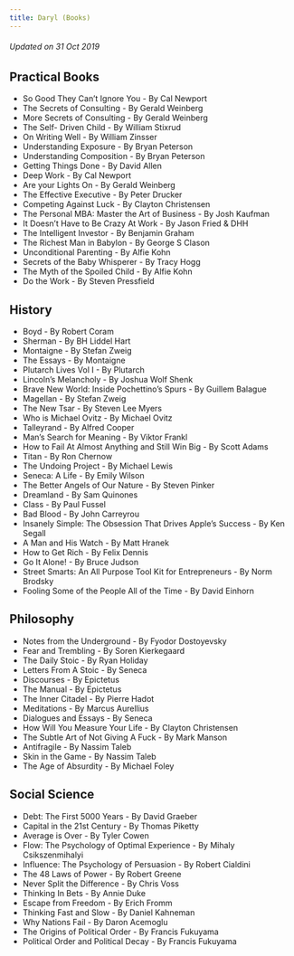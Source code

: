 ```yaml
---
title: Daryl (Books)
---
```


###### Updated on 31 Oct 2019

## Practical Books

- So Good They Can’t Ignore You - By Cal Newport
- The Secrets of Consulting - By Gerald Weinberg
- More Secrets of Consulting - By Gerald Weinberg
- The Self- Driven Child - By William Stixrud
- On Writing Well - By William Zinsser
- Understanding Exposure - By Bryan Peterson
- Understanding Composition - By Bryan Peterson
- Getting Things Done - By David Allen
- Deep Work - By Cal Newport
- Are your Lights On - By Gerald Weinberg
- The Effective Executive - By Peter Drucker
- Competing Against Luck - By Clayton Christensen
- The Personal MBA: Master the Art of Business - By Josh Kaufman
- It Doesn’t Have to Be Crazy At Work - By Jason Fried & DHH
- The Intelligent Investor - By Benjamin Graham
- The Richest Man in Babylon - By George S Clason
- Unconditional Parenting - By Alfie Kohn 
- Secrets of the Baby Whisperer - By Tracy Hogg
- The Myth of the Spoiled Child - By Alfie Kohn
- Do the Work - By Steven Pressfield

## History
- Boyd - By Robert Coram
- Sherman - By BH Liddel Hart
- Montaigne - By Stefan Zweig
- The Essays - By Montaigne
- Plutarch Lives Vol I - By Plutarch
- Lincoln’s Melancholy - By Joshua Wolf Shenk
- Brave New World: Inside Pochettino’s Spurs - By Guillem Balague
- Magellan - By Stefan Zweig
- The New Tsar - By Steven Lee Myers
- Who is Michael Ovitz - By Michael Ovitz
- Talleyrand - By Alfred Cooper
- Man’s Search for Meaning - By Viktor Frankl
- How to Fail At Almost Anything and Still Win Big - By Scott Adams
- Titan - By Ron Chernow
- The Undoing Project - By Michael Lewis
- Seneca: A Life - By Emily Wilson
- The Better Angels of Our Nature - By Steven Pinker
- Dreamland - By Sam Quinones
- Class - By Paul Fussel
- Bad Blood - By John Carreyrou
- Insanely Simple: The Obsession That Drives Apple’s Success - By Ken Segall
- A Man and His Watch - By Matt Hranek
- How to Get Rich - By Felix Dennis
- Go It Alone! - By Bruce Judson
- Street Smarts: An All Purpose Tool Kit for Entrepreneurs - By Norm Brodsky
- Fooling Some of the People All of the Time - By David Einhorn

## Philosophy
- Notes from the Underground - By Fyodor Dostoyevsky
- Fear and Trembling - By Soren Kierkegaard
- The Daily Stoic - By Ryan Holiday
- Letters From A Stoic - By Seneca
- Discourses - By Epictetus
- The Manual - By Epictetus
- The Inner Citadel - By Pierre Hadot
- Meditations - By Marcus Aurellius 
- Dialogues and Essays - By Seneca
- How Will You Measure Your Life - By Clayton Christensen
- The Subtle Art of Not Giving A Fuck - By Mark Manson
- Antifragile - By Nassim Taleb
- Skin in the Game - By Nassim Taleb
- The Age of Absurdity - By Michael Foley

## Social Science
- Debt: The First 5000 Years - By David Graeber
- Capital in the 21st Century - By Thomas Piketty
- Average is Over - By Tyler Cowen
- Flow: The Psychology of Optimal Experience - By Mihaly Csikszenmihalyi
- Influence: The Psychology of Persuasion - By Robert Cialdini
- The 48 Laws of Power - By Robert Greene
- Never Split the Difference - By Chris Voss
- Thinking In Bets - By Annie Duke
- Escape from Freedom - By Erich Fromm
- Thinking Fast and Slow - By Daniel Kahneman
- Why Nations Fail - By Daron Acemoglu
- The Origins of Political Order -  By Francis Fukuyama
- Political Order and Political Decay - By Francis Fukuyama
